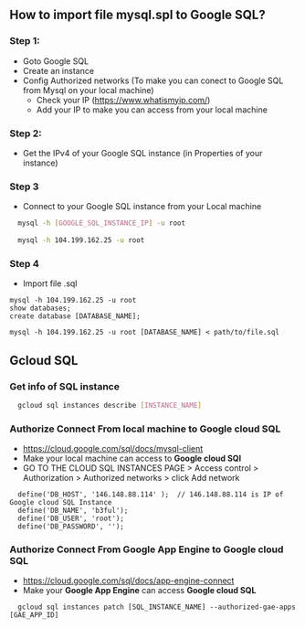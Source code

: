 ## How to import file mysql.spl to Google SQL?

### Step 1:
  - Goto Google SQL
  - Create an instance
  - Config Authorized networks (To make you can conect to Google SQL from Mysql on your local machine)
    - Check your IP (https://www.whatismyip.com/)
    - Add your IP to make you can access from your local machine
    
### Step 2:
  - Get the IPv4 of your Google SQL instance (in Properties of your instance)

### Step 3
  - Connect to your Google SQL instance from your Local machine
  
```sh
  mysql -h [GOOGLE_SQL_INSTANCE_IP] -u root
  
  mysql -h 104.199.162.25 -u root
```

### Step 4
  - Import file .sql
  
```
mysql -h 104.199.162.25 -u root
show databases;
create database [DATABASE_NAME];

mysql -h 104.199.162.25 -u root [DATABASE_NAME] < path/to/file.sql
```

## Gcloud SQL

### Get info of SQL instance

```sh
  gcloud sql instances describe [INSTANCE_NAME]
```

### Authorize Connect From **local machine** to **Google cloud SQL**
  - https://cloud.google.com/sql/docs/mysql-client
  - Make your local machine can access to **Google cloud SQl**
  - GO TO THE CLOUD SQL INSTANCES PAGE > Access control > Authorization >  Authorized networks > click Add network 
  
```
  define('DB_HOST', '146.148.88.114' );  // 146.148.88.114 is IP of Google cloud SQL Instance
  define('DB_NAME', 'b3ful');
  define('DB_USER', 'root');
  define('DB_PASSWORD', '');
```

### Authorize Connect From **Google App Engine** to **Google cloud SQL**
  - https://cloud.google.com/sql/docs/app-engine-connect
  - Make your **Google App Engine** can access **Google cloud SQL**
  
```
  gcloud sql instances patch [SQL_INSTANCE_NAME] --authorized-gae-apps [GAE_APP_ID]

```
